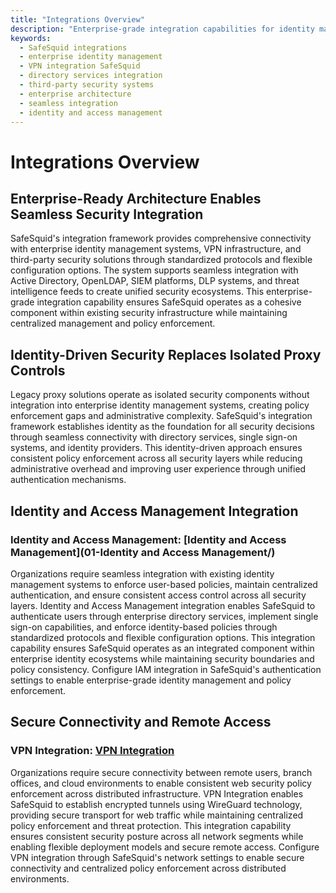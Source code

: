 ```yaml
---
title: "Integrations Overview"
description: "Enterprise-grade integration capabilities for identity management, VPN connectivity, and third-party security systems"
keywords:
  - SafeSquid integrations
  - enterprise identity management
  - VPN integration SafeSquid
  - directory services integration
  - third-party security systems
  - enterprise architecture
  - seamless integration
  - identity and access management
---
```


# Integrations Overview

## Enterprise-Ready Architecture Enables Seamless Security Integration

SafeSquid's integration framework provides comprehensive connectivity with enterprise identity management systems, VPN infrastructure, and third-party security solutions through standardized protocols and flexible configuration options. The system supports seamless integration with Active Directory, OpenLDAP, SIEM platforms, DLP systems, and threat intelligence feeds to create unified security ecosystems. This enterprise-grade integration capability ensures SafeSquid operates as a cohesive component within existing security infrastructure while maintaining centralized management and policy enforcement.

## Identity-Driven Security Replaces Isolated Proxy Controls

Legacy proxy solutions operate as isolated security components without integration into enterprise identity management systems, creating policy enforcement gaps and administrative complexity. SafeSquid's integration framework establishes identity as the foundation for all security decisions through seamless connectivity with directory services, single sign-on systems, and identity providers. This identity-driven approach ensures consistent policy enforcement across all security layers while reducing administrative overhead and improving user experience through unified authentication mechanisms.

## Identity and Access Management Integration

### Identity and Access Management: [Identity and Access Management](01-Identity and Access Management/)
Organizations require seamless integration with existing identity management systems to enforce user-based policies, maintain centralized authentication, and ensure consistent access control across all security layers. Identity and Access Management integration enables SafeSquid to authenticate users through enterprise directory services, implement single sign-on capabilities, and enforce identity-based policies through standardized protocols and flexible configuration options. This integration capability ensures SafeSquid operates as an integrated component within enterprise identity ecosystems while maintaining security boundaries and policy consistency. Configure IAM integration in SafeSquid's authentication settings to enable enterprise-grade identity management and policy enforcement.

## Secure Connectivity and Remote Access

### VPN Integration: [VPN Integration](02-VPN/main.md)
Organizations require secure connectivity between remote users, branch offices, and cloud environments to enable consistent web security policy enforcement across distributed infrastructure. VPN Integration enables SafeSquid to establish encrypted tunnels using WireGuard technology, providing secure transport for web traffic while maintaining centralized policy enforcement and threat protection. This integration capability ensures consistent security posture across all network segments while enabling flexible deployment models and secure remote access. Configure VPN integration through SafeSquid's network settings to enable secure connectivity and centralized policy enforcement across distributed environments.